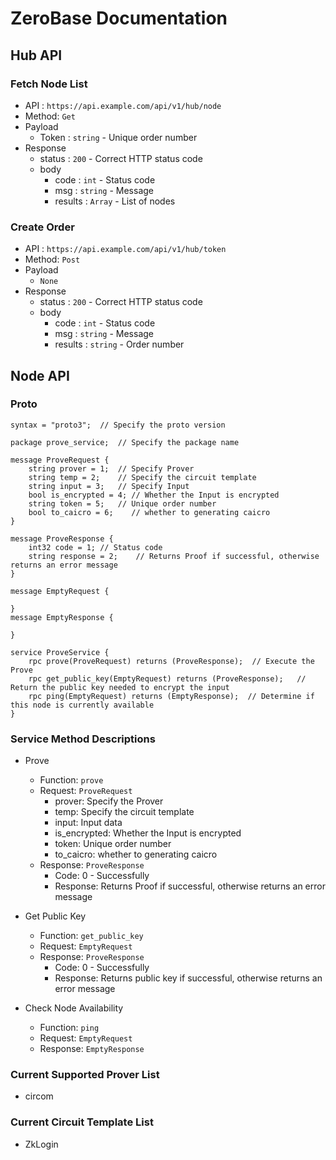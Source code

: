 # ZeroBase Documentation

## Hub API

### Fetch Node List
- API : `https://api.example.com/api/v1/hub/node`
- Method: `Get`
- Payload
    - Token : `string` - Unique order number
- Response
    - status : `200` - Correct HTTP status code
    - body
        - code : `int` - Status code
        - msg : `string` - Message
        - results : `Array` - List of nodes

### Create Order
- API : `https://api.example.com/api/v1/hub/token`
- Method: `Post`
- Payload
    - `None`
- Response
    - status : `200` - Correct HTTP status code
    - body
        - code : `int` - Status code
        - msg : `string` - Message
        - results : `string` - Order number

## Node API

### Proto
    syntax = "proto3";  // Specify the proto version

    package prove_service;  // Specify the package name

    message ProveRequest {
        string prover = 1;  // Specify Prover
        string temp = 2;    // Specify the circuit template
        string input = 3;   // Specify Input
        bool is_encrypted = 4; // Whether the Input is encrypted
        string token = 5;   // Unique order number
        bool to_caicro = 6;    // whether to generating caicro
    }

    message ProveResponse {
        int32 code = 1; // Status code
        string response = 2;    // Returns Proof if successful, otherwise returns an error message
    }

    message EmptyRequest {

    }
    message EmptyResponse {

    }

    service ProveService {
        rpc prove(ProveRequest) returns (ProveResponse);  // Execute the Prove
        rpc get_public_key(EmptyRequest) returns (ProveResponse);   // Return the public key needed to encrypt the input
        rpc ping(EmptyRequest) returns (EmptyResponse);  // Determine if this node is currently available
    }

### Service Method Descriptions

- Prove
    - Function: `prove`
    - Request: `ProveRequest`
        - prover: Specify the Prover
        - temp: Specify the circuit template
        - input: Input data
        - is_encrypted: Whether the Input is encrypted
        - token: Unique order number
        - to_caicro: whether to generating caicro
    - Response: `ProveResponse`
        - Code: 0 - Successfully
        - Response: Returns Proof if successful, otherwise returns an error message


- Get Public Key
    - Function: `get_public_key`
    - Request: `EmptyRequest`
    - Response: `ProveResponse`
        - Code: 0 - Successfully
        - Response: Returns public key if successful, otherwise returns an error message

- Check Node Availability
    - Function: `ping`
    - Request: `EmptyRequest`
    - Response: `EmptyResponse`

### Current Supported Prover List
- circom

### Current Circuit Template List
- ZkLogin
